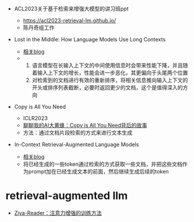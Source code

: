 

- ACL2023关于基于检索来增强大模型的讲习班ppt
  - https://acl2023-retrieval-lm.github.io/
  - 陈丹奇组工作

- Lost in the Middle: How Language Models Use Long Contexts
  - [相关blog](https://zhuanlan.zhihu.com/p/643723202)
  - 1. 语言模型在长输入上下文的中间使用信息时会带来性能下降，并且随着输入上下文的增长，性能会进一步恶化，其更偏向于头尾两个位置
    2. 对检索到的文档进行有效的重新排序，将相关信息推向输入上下文的开头或排序列表截断，必要时返回更少的文档，这个是值得深入的方向

- Copy is All You Need
  - ICLR2023  
  - [聊聊我的AI大黄蜂：Copy is All You Need背后的故事](https://zhuanlan.zhihu.com/p/647457020)
  - 方法：通过文档片段检索的方式来进行文本生成

- In-Context Retrieval-Augmented Language Models
  - [相关blog](https://zhuanlan.zhihu.com/p/647112059)
  - 将已经生成的一些token通过检索的方式获取一些文档，并把这些文档作为prompt加在已经生成文本的前面，然后继续生成后续的token


# retrieval-augmented llm 

- [Ziya-Reader：注意力增强的训练方法](https://mp.weixin.qq.com/s/ekAyYT-Fxj5fw8GNk6Rg0g)
  